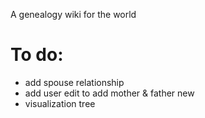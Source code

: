 A genealogy wiki for the world

To do:
============================================================================================================
- add spouse relationship
- add user edit to add mother & father new
- visualization tree


